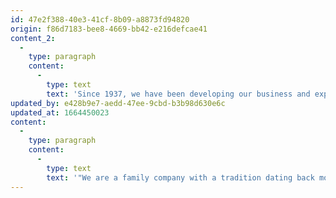 ```yaml
---
id: 47e2f388-40e3-41cf-8b09-a8873fd94820
origin: f86d7183-bee8-4669-bb42-e216defcae41
content_2:
  -
    type: paragraph
    content:
      -
        type: text
        text: 'Since 1937, we have been developing our business and expanding the circle of our customers, mainly in the territory of the European Union. Our roots are in manufacturing basic carpentry products, but we have developed into project leaders for extremely ambitious projects that include developing the concept, designing and, of course, manufacturing and assembling highly complex furniture for a wide variety of facilities on land and at sea.'
updated_by: e428b9e7-aedd-47ee-9cbd-b3b98d630e6c
updated_at: 1664450023
content:
  -
    type: paragraph
    content:
      -
        type: text
        text: '"We are a family company with a tradition dating back more than 80 years."'
---
```

